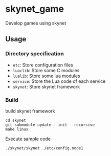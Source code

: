 # skynet_game
Develop games using skynet

## Usage
### Directory specification
- `etc`: Store configuration files
- `luaclib`: Store some C modules
- `lualib`: Store some lua modules
- `service`: Store the Lua code of each service
- `skynet`: Store skynet framework

### Build
build skynet framework 
```shell
cd skynet
git submodule update --init --recursive
make linux
```
Execute sample code
```shell
./skynet/skynet ./etc/config.node1
```
